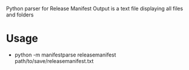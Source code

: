 Python parser for Release Manifest
Output is a text file displaying all files and folders

# Usage
- python -m manifestparse releasemanifest path/to/save/releasemanifest.txt
